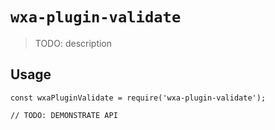 # `wxa-plugin-validate`

> TODO: description

## Usage

```
const wxaPluginValidate = require('wxa-plugin-validate');

// TODO: DEMONSTRATE API
```
